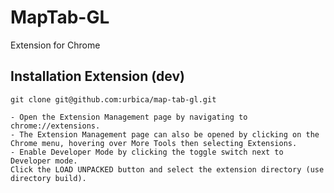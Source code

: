 # MapTab-GL

Extension for Chrome

## Installation Extension (dev)

    git clone git@github.com:urbica/map-tab-gl.git
        
    - Open the Extension Management page by navigating to chrome://extensions.
    - The Extension Management page can also be opened by clicking on the Chrome menu, hovering over More Tools then selecting Extensions.
    - Enable Developer Mode by clicking the toggle switch next to Developer mode.
    Click the LOAD UNPACKED button and select the extension directory (use directory build).
